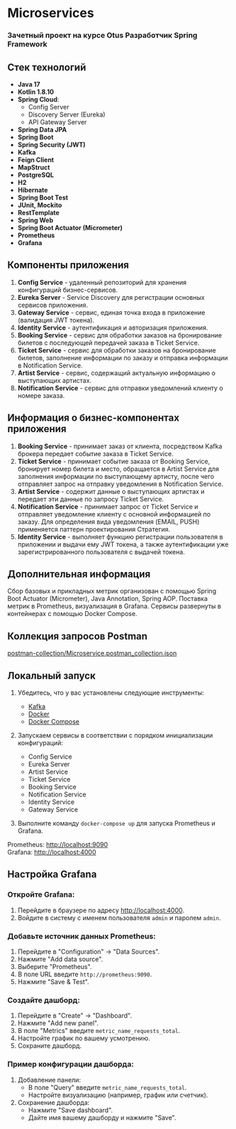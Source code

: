 # Microservices
### Зачетный проект на курсе Otus Разработчик Spring Framework

## Стек технологий

- **Java 17**
- **Kotlin 1.8.10**
- **Spring Cloud**:
    - Config Server
    - Discovery Server (Eureka)
    - API Gateway Server
- **Spring Data JPA**
- **Spring Boot**
- **Spring Security (JWT)**
- **Kafka**
- **Feign Client**
- **MapStruct**
- **PostgreSQL**
- **H2**
- **Hibernate**
- **Spring Boot Test**
- **JUnit, Mockito**
- **RestTemplate**
- **Spring Web**
- **Spring Boot Actuator (Micrometer)**
- **Prometheus**
- **Grafana**

## Компоненты приложения

1. **Config Service** - удаленный репозиторий для хранения конфигураций бизнес-сервисов.
2. **Eureka Server** - Service Discovery для регистрации основных сервисов приложения.
3. **Gateway Service** - сервис, единая точка входа в приложение (валидация JWT токена).
4. **Identity Service** - аутентификация и авторизация приложения.
5. **Booking Service** - сервис для обработки заказов на бронирование билетов с последующей передачей заказа в Ticket Service.
6. **Ticket Service** - сервис для обработки заказов на бронирование билетов, заполнение информации по заказу и отправка информации в Notification Service.
7. **Artist Service** - сервис, содержащий актуальную информацию о выступающих артистах.
8. **Notification Service** - сервис для отправки уведомлений клиенту о номере заказа.

## Информация о бизнес-компонентах приложения

1. **Booking Service** - принимает заказ от клиента, посредством Kafka брокера передает событие заказа в Ticket Service.
2. **Ticket Service** - принимает событие заказа от Booking Service, бронирует номер билета и место, обращается в Artist Service для заполнения информации по выступающему артисту, после чего отправляет запрос на отправку уведомления в Notification Service.
3. **Artist Service** - содержит данные о выступающих артистах и передает эти данные по запросу Ticket Service.
4. **Notification Service** - принимает запрос от Ticket Service и отправляет уведомление клиенту с основной информацией по заказу. Для определения вида уведомления (EMAIL, PUSH) применяется паттерн проектирования Стратегия.
5. **Identity Service** - выполняет функцию регистрации пользователя в приложении и выдачи ему JWT токена, а также аутентификации уже зарегистрированного пользователя с выдачей токена.

## Дополнительная информация

Сбор базовых и прикладных метрик организован с помощью Spring Boot Actuator (Micrometer), Java Annotation, Spring AOP. Поставка метрик в Prometheus, визуализация в Grafana. Сервисы развернуты в контейнерах с помощью Docker Compose.

## Коллекция запросов Postman

[postman-collection/Microservice.postman_collection.json](postman-collection/Microservice.postman_collection.json)

## Локальный запуск

1. Убедитесь, что у вас установлены следующие инструменты:
    - [Kafka](https://kafka.apache.org/quickstart)
    - [Docker](https://www.docker.com/get-started)
    - [Docker Compose](https://docs.docker.com/compose/install/)

2. Запускаем сервисы в соответствии с порядком инициализации конфигураций:
    - Config Service
    - Eureka Server
    - Artist Service
    - Ticket Service
    - Booking Service
    - Notification Service
    - Identity Service
    - Gateway Service

3. Выполните команду `docker-compose up` для запуска Prometheus и Grafana.

Prometheus: [http://localhost:9090](http://localhost:9090)  
Grafana: [http://localhost:4000](http://localhost:4000)

## Настройка Grafana

### Откройте Grafana:

1. Перейдите в браузере по адресу [http://localhost:4000](http://localhost:4000).
2. Войдите в систему с именем пользователя `admin` и паролем `admin`.

### Добавьте источник данных Prometheus:

1. Перейдите в "Configuration" -> "Data Sources".
2. Нажмите "Add data source".
3. Выберите "Prometheus".
4. В поле URL введите `http://prometheus:9090`.
5. Нажмите "Save & Test".

### Создайте дашборд:

1. Перейдите в "Create" -> "Dashboard".
2. Нажмите "Add new panel".
3. В поле "Metrics" введите `metric_name_requests_total`.
4. Настройте график по вашему усмотрению.
5. Сохраните дашборд.

### Пример конфигурации дашборда:

1. Добавление панели:
    - В поле "Query" введите `metric_name_requests_total`.
    - Настройте визуализацию (например, график или счетчик).
2. Сохранение дашборда:
    - Нажмите "Save dashboard".
    - Дайте имя вашему дашборду и нажмите "Save".